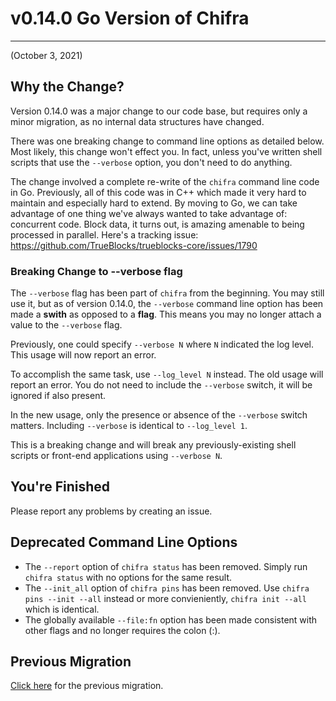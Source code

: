 # v0.14.0 Go Version of Chifra

---

(October 3, 2021)

## Why the Change?

Version 0.14.0 was a major change to our code base, but requires only a minor migration, as no internal data structures have changed.

There was one breaking change to command line options as detailed below. Most likely, this change won't effect you. In fact, unless you've written shell scripts that use the `--verbose` option, you don't need to do anything.

The change involved a complete re-write of the `chifra` command line code in Go. Previously, all of this code was in C++ which made it very hard to maintain and especially hard to extend. By moving to Go, we can take advantage of one thing we've always wanted to take advantage of: concurrent code. Block data, it turns out, is amazing amenable to being processed in parallel. Here's a tracking issue: https://github.com/TrueBlocks/trueblocks-core/issues/1790

### Breaking Change to --verbose flag

The `--verbose` flag has been part of `chifra` from the beginning. You may still use it, but as of version 0.14.0, the `--verbose` command line option has been made a **swith** as opposed to a **flag**. This means you may no longer attach a value to the `--verbose` flag.

Previously, one could specify `--verbose N` where `N` indicated the log level. This usage will now report an error.

To accomplish the same task, use `--log_level N` instead. The old usage will report an error. You do not need to include the `--verbose` switch, it will be ignored if also present.

In the new usage, only the presence or absence of the `--verbose` switch matters. Including `--verbose` is identical to `--log_level 1`.

This is a breaking change and will break any previously-existing shell scripts or front-end applications using `--verbose N`.

## You're Finished

Please report any problems by creating an issue.

## Deprecated Command Line Options

- The `--report` option of `chifra status` has been removed. Simply run `chifra status` with no options for the same result.
- The `--init_all` option of `chifra pins` has been removed. Use `chifra pins --init --all` instead or more convieniently, `chifra init --all` which is identical.
- The globally available `--file:fn` option has been made consistent with other flags and no longer requires the colon (:).

## Previous Migration

[Click here](https://github.com/TrueBlocks/trueblocks-core/blob/develop/src/other/migrations/README-0.12.1.md) for the previous migration.
